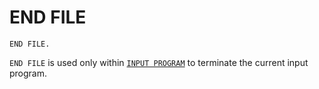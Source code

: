 # END FILE

```
END FILE.
```

`END FILE` is used only within [`INPUT PROGRAM`](input-program.md) to
terminate the current input program.

